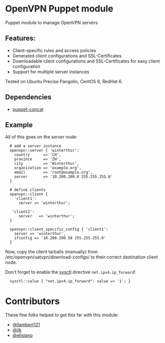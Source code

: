 # OpenVPN Puppet module

Puppet module to manage OpenVPN servers

## Features:

* Client-specific rules and access policies
* Generated client configurations and SSL-Certificates
* Downloadable client configurations and SSL-Certificates for easy client configuration
* Support for multiple server instances

Tested on Ubuntu Precise Pangolin, CentOS 6, RedHat 6.


## Dependencies
  - [puppet-concat](https://github.com/ripienaar/puppet-concat)


## Example
All of this goes on the *server node*:
```puppet
  # add a server instance
  openvpn::server { 'winterthur':
    country      => 'CH',
    province     => 'ZH',
    city         => 'Winterthur',
    organization => 'example.org',
    email        => 'root@example.org',
    server       => '10.200.200.0 255.255.255.0'
  }

  # define clients
  openvpn::client {
    'client1':
      server => 'winterthur';
  
   'client2':
      server   => 'winterthur';
  }

  openvpn::client_specific_config { 'client1':
    server => 'winterthur',
    ifconfig => '10.200.200.50 255.255.255.0'
  }
```

Now, copy the client tarballs (manually) from /etc/openvpn/uatvpn/download-configs/ to their correct destination client node.

Don't forget to enable the [sysctl](https://github.com/luxflux/puppet-sysctl) directive ```net.ipv4.ip_forward```!
```puppet
  sysctl::value { "net.ipv4.ip_forward": value => '1'; }
```

# Contributors

These fine folks helped to get this far with this module:
* [@jlambert121](https://github.com/jlambert121)
* [@jlk](https://github.com/jlk)
* [@elisiano](https://github.com/elisiano)
